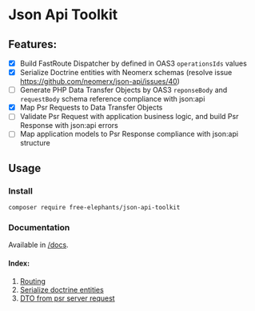 # Json Api Toolkit

## Features: 
* [x] Build FastRoute Dispatcher by defined in OAS3 `operationsIds` values
* [x] Serialize Doctrine entities with Neomerx schemas (resolve issue https://github.com/neomerx/json-api/issues/40)  
* [ ] Generate PHP Data Transfer Objects by OAS3 `reponseBody` and `requestBody` schema reference compliance with json:api
* [x] Map Psr Requests to Data Transfer Objects
* [ ] Validate Psr Request with application business logic, and build Psr Response with json:api errors
* [ ] Map application models to Psr Response compliance with json:api structure

## Usage

### Install
`composer require free-elephants/json-api-toolkit`

### Documentation

Available in [/docs](/docs). 

#### Index:
1. [Routing](/docs/routing.md)
1. [Serialize doctrine entities](/docs/doctrine.md)
1. [DTO from psr server request](/docs/dto-psr7.md)

